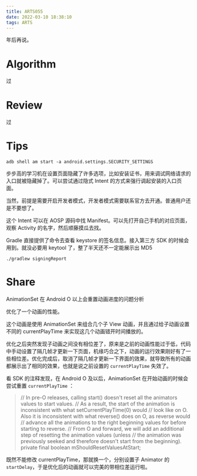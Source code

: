 ```yaml
---
title: ARTS055
date: 2022-03-10 18:38:10
tags: ARTS
---
```


年后再说。

<!--more-->

# Algorithm

过

# Review

过

# Tips

`adb shell am start -a android.settings.SECURITY_SETTINGS` 

步步高的学习机在设置页面隐藏了许多选项，比如安装证书，用来调试网络请求的入口就被隐藏掉了。可以尝试通过隐式 Intent 的方式来强行调起安装的入口页面。

当然，前提是需要开启开发者模式，开发者模式需要联系官方去开通。普通用户还是不要想了。

这个 Intent 可以在 AOSP 源码中找 Manifest。可以先打开自己手机的对应页面，观察 Activity 的名字，然后顺藤摸瓜去找。

Gradle 直接提供了命令去查看 keystore 的签名信息。接入第三方 SDK 的时候会用到。就没必要用 keytool 了，整了半天还不一定能展示出 MD5

`./gradlew signingReport` 

# Share

AnimationSet 在 Android O 以上会重置动画进度的问题分析

优化了一个动画的性能。

这个动画是使用 AnimationSet 来组合几个子 View 动画，并且通过给子动画设置不同的 currentPlayTime 来实现这几个动画错开时间播放的。

优化之后突然发现子动画之间没有相位差了，原来是之前的动画性能过于低，代码中手动设置了隔几帧才更新一下页面，机缘巧合之下，动画的运行效果刚好有了一些相位差。优化完成后，取消了隔几帧才更新一下界面的效果，就导致所有的动画都展示出了相同的效果，也就是说之前设置的 `currentPlayTime` 失效了。

看 SDK 的注释发现，在 Android O 及以后，AnimationSet 在开始动画的时候会尝试重置 `currentPlayTime` ：

> // In pre-O releases, calling start() doesn't reset all the animators values to start values.
// As a result, the start of the animation is inconsistent with what setCurrentPlayTime(0) would
// look like on O. Also it is inconsistent with what reverse() does on O, as reverse would
// advance all the animations to the right beginning values for before starting to reverse.
// From O and forward, we will add an additional step of resetting the animation values (unless
// the animation was previously seeked and therefore doesn't start from the beginning).
private final boolean mShouldResetValuesAtStart;
> 

既然不能修改 currentPlayTime，那就换一个，分别设置子 Animator 的 `startDelay`，于是优化后的动画就可以完美的带相位差运行啦。
